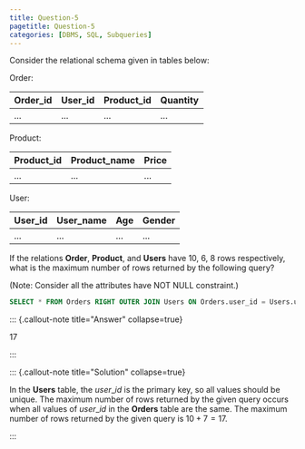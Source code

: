 ```yaml
---
title: Question-5
pagetitle: Question-5
categories: [DBMS, SQL, Subqueries]
---
```



Consider the relational schema given in tables below:

Order: 

| Order_id | User_id | Product_id | Quantity |
|----------|---------|------------|----------|
| ...      | ...     | ...        | ...      |

Product: 

| Product_id | Product_name | Price |
|------------|--------------|-------|
| ...        | ...          | ...   |

User:  

| User_id | User_name | Age | Gender |
|---------|-----------|-----|--------|
| ...     | ...       | ... | ...    |

If the relations **Order**, **Product**, and **Users** have $10$, $6$, $8$ rows respectively, what is the maximum number of rows returned by the following query?

(Note: Consider all the attributes have NOT NULL constraint.)

```sql
SELECT * FROM Orders RIGHT OUTER JOIN Users ON Orders.user_id = Users.user_id;
```



::: {.callout-note title="Answer" collapse=true}

$17$

:::



::: {.callout-note title="Solution" collapse=true}

In the **Users** table, the $user\_id$ is the primary key, so all values should be unique. The maximum number of rows returned by the given query occurs when all values of $user\_id$ in the **Orders** table are the same. The maximum number of rows returned by the given query is $10 + 7 = 17$.

:::
